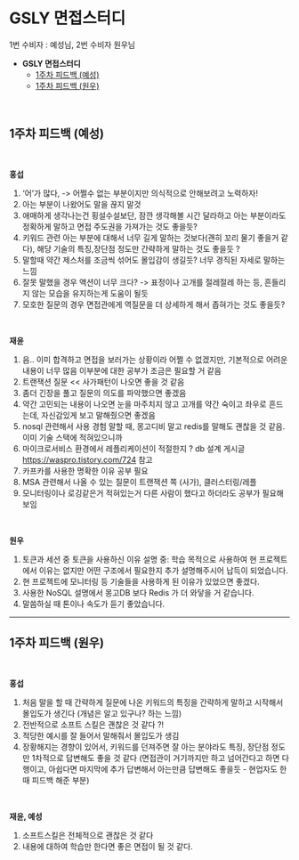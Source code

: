 
# GSLY 면접스터디

1번 수비자 : 예성님, 2번 수비자 원우님

- **GSLY 면접스터디**
  - [1주차 피드백 (예성)](#1주차-피드백-예성)
  - [1주차 피드백 (원우)](#1주차-피드백-원우)

<br>

## 1주차 피드백 (예성)

<br>

**홍섭**

1. ‘어’가 많다, -> 어쩔수 없는 부분이지만 의식적으로 안해보려고 노력하자! 
2. 아는 부분이 나왔어도 말을 끊지 말것
3. 애매하게 생각나는건 횡설수설보단, 잠깐 생각해볼 시간 달라하고 아는 부분이라도 정확하게 말하고 면접 주도권을 가져가는 것도 좋을듯?
4. 키워드 관련 아는 부분에 대해서 너무 길게 말하는 것보다(괜히 꼬리 물기 좋을거 같다), 해당 기술의 특징,장단점 정도만 간략하게 말하는 것도 좋을듯 ?
5. 말할때 약간 제스처를 조금씩 섞어도 몰입감이 생길듯? 너무 경직된 자세로 말하는 느낌
6. 잘못 말했을 경우 액션이 너무 크다? -> 표정이나 고개를 절레절레 하는 등, 흔들리지 않는 모습을 유지하는게 도움이 될듯
7. 모호한 질문의 경우 면접관에게 역질문을 더 상세하게 해서 좁혀가는 것도 좋을듯?

<br>

**재윤**

1. 음.. 이미 합격하고 면접을 보러가는 상황이라 어쩔 수 없겠지만, 기본적으로 어려운 내용이 너무 많음 이부분에 대한 공부가 조금은 필요할 거 같음
2. 트랜잭션 질문 << 사가패턴이 나오면 좋을 것 같음
3. 좀더 긴장을 풀고 질문의 의도를 파악했으면 좋겠음
4. 약간 고민되는 내용이 나오면 눈을 마주치지 않고 고개를 약간 숙이고 좌우로 흔드는데, 자신감있게 보고 말해줬으면 좋겠음
5. nosql 관련해서 사용 경험 말할 때, 몽고디비 말고 redis를 말해도 괜찮을 것 같음. 이미 기술 스택에 적혀있으니까
6. 마이크로서비스 환경에서 레플리케이션이 적절한지 ? db 설계 게시글 https://waspro.tistory.com/724 참고
7. 카프카를 사용한 명확한 이유 공부 필요
8. MSA 관련해서 나올 수 있는 질문이 트랜잭션 쪽 (사가), 클러스터링/레플
9. 모니터링이나 로깅같은거 적혀있는거 다른 사람이 했다고 하더라도 공부가 필요해보임

<br>

**원우**

1. 토큰과 세션 중 토큰을 사용하신 이유 설명 중: 학습 목적으로 사용하여 현 프로젝트에서 이유는 없지만 어떤 구조에서 필요한지 추가 설명해주시어 납득이 되었습니다.
2. 현 프로젝트에 모니터링 등 기술들을 사용하게 된 이유가 있었으면 좋겠다.
3. 사용한 NoSQL 설명에서 몽고DB 보다 Redis 가 더 와닿을 거 같습니다.
4. 말씀하실 때 톤이나 속도가 듣기 좋았습니다.

<hr>

## 1주차 피드백 (원우)

<br>

**홍섭**

1. 처음 말을 할 때 간략하게 질문에 나온 키워드의 특징을 간략하게 말하고 시작해서 몰입도가 생긴다 (개념은 알고 있구나? 하는 느낌)
2. 전반적으로 소프트 스킬은 괜찮은 것 같다 ?!
3. 적당한 예시를 잘 들어서 말해줘서 몰입도가 생김
4. 장황해지는 경향이 있어서, 키워드를 던져주면 잘 아는 분야라도 특징, 장단점 정도만 1차적으로 답변해도 좋을 것 같다 (면접관이 거기까지만 하고 넘어간다고 하면 다행이고, 아쉽다면 마지막에 추가 답변해서 아는만큼 답변해도 좋을듯 - 현업자도 한 때 피드백 해준 부분)

<br>

**재윤, 예성**

1. 소프트스킬은 전체적으로 괜찮은 것 같다
2. 내용에 대하여 학습만 한다면 좋은 면접이 될 것 같다.